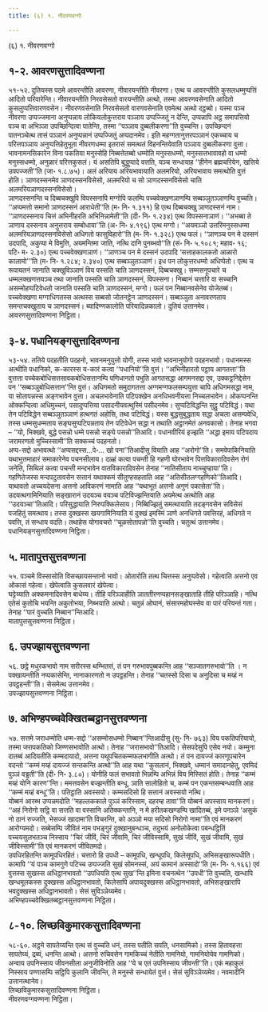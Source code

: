 ```yaml
---
title: (६) १. नीवरणवग्गो

---
```

(६) १. नीवरणवग्गो  


## १-२. आवरणसुत्तादिवण्णना

५१-५२. दुतियस्स पठमे आवरन्तीति आवरणा, नीवारयन्तीति नीवरणा। एत्थ च आवरन्तीति कुसलधम्मुप्पत्तिं आदितो परिवारेन्ति। नीवारयन्तीति निरवसेसतो वारयन्तीति अत्थो, तस्मा आवरणवसेनाति आदितो कुसलुप्पत्तिवारणवसेन। नीवरणवसेनाति निरवसेसतो वारणवसेनाति एवमेत्थ अत्थो दट्ठब्बो। यस्मा पञ्च नीवरणा उप्पज्जमाना अनुप्पन्नाय लोकियलोकुत्तराय पञ्ञाय उप्पज्जितुं न देन्ति, उप्पन्नापि अट्ठ समापत्तियो पञ्च वा अभिञ्ञा उपच्छिन्दित्वा पातेन्ति, तस्मा ‘‘पञ्ञाय दुब्बलीकरणा’’ति वुच्चन्ति। उपच्छिन्दनं पातनञ्चेत्थ तासं पञ्ञानं अनुप्पन्नानं उप्पज्जितुं अप्पदानमेव। इति महग्गतानुत्तरपञ्ञानं एकच्चाय च परित्तपञ्ञाय अनुप्पत्तिहेतुभूता नीवरणधम्मा इतरासं समत्थतं विहनन्तियेवाति पञ्ञाय दुब्बलीकरणा वुत्ता। भावनामनसिकारेन विना पकतिया मनुस्सेहि निब्बत्तेतब्बो धम्मोति मनुस्सधम्मो, मनुस्सत्तभावावहो वा धम्मो मनुस्सधम्मो, अनुळारं परित्तकुसलं। यं असतिपि बुद्धुप्पादे वत्तति, यञ्च सन्धायाह ‘‘हीनेन ब्रह्मचरियेन, खत्तिये उपपज्जती’’ति (जा॰ १.८.७५)। अलं अरियाय अरियभावायाति अलमरियो, अरियभावाय समत्थोति वुत्तं होति। ञाणदस्सनमेव ञाणदस्सनविसेसो, अलमरियो च सो ञाणदस्सनविसेसो चाति अलमरियञाणदस्सनविसेसो।  
ञाणदस्सनन्ति च दिब्बचक्खुपि विपस्सनापि मग्गोपि फलम्पि पच्चवेक्खणञाणम्पि सब्बञ्ञुतञ्ञाणम्पि वुच्चति। ‘‘अप्पमत्तो समानो ञाणदस्सनं आराधेती’’ति (म॰ नि॰ १.३११) हि एत्थ दिब्बचक्खु ञाणदस्सनं नाम। ‘‘ञाणदस्सनाय चित्तं अभिनीहरति अभिनिन्नामेती’’ति (दी॰ नि॰ १.२३४) एत्थ विपस्सनाञाणं। ‘‘अभब्बा ते ञाणाय दस्सनाय अनुत्तराय सम्बोधाया’’ति (अ॰ नि॰ ४.१९६) एत्थ मग्गो। ‘‘अयमञ्ञो उत्तरिमनुस्सधम्मा अलमरियञाणदस्सनविसेसो अधिगतो फासुविहारो’’ति (म॰ नि॰ १.३२८) एत्थ फलं। ‘‘ञाणञ्च पन मे दस्सनं उदपादि, अकुप्पा मे विमुत्ति, अयमन्तिमा जाति, नत्थि दानि पुनब्भवो’’ति (सं॰ नि॰ ५.१०८१; महाव॰ १६; पटि॰ म॰ २.३०) एत्थ पच्चवेक्खणञाणं। ‘‘ञाणञ्च पन मे दस्सनं उदपादि ‘सत्ताहकालकतो आळारो कालामो’’’ति (म॰ नि॰ १.२८४; २.३४०) एत्थ सब्बञ्ञुतञ्ञाणं। इध पन लोकुत्तरधम्मो अधिप्पेतो। एत्थ च रूपायतनं जानाति चक्खुविञ्ञाणं विय पस्सति चाति ञाणदस्सनं, दिब्बचक्खु। सम्मसनूपचारे च धम्मलक्खणत्तयञ्च तथा जानाति पस्सति चाति ञाणदस्सनं, विपस्सना। निब्बानं चत्तारि वा सच्चानि असम्मोहप्पटिवेधतो जानाति पस्सति चाति ञाणदस्सनं, मग्गो। फलं पन निब्बानवसेनेव योजेतब्बं। पच्चवेक्खणा मग्गाधिगतस्स अत्थस्स सब्बसो जोतनट्ठेन ञाणदस्सनं। सब्बञ्ञुता अनावरणताय समन्तचक्खुताय च ञाणदस्सनं। ब्यादिण्णकालोति परियादिन्नकालो। दुतियं उत्तानमेव।  
आवरणसुत्तादिवण्णना निट्ठिता।  


## ३-४. पधानियङ्गसुत्तादिवण्णना

५३-५४. ततिये पदहतीति पदहनो, भावनमनुयुत्तो योगी, तस्स भावो भावनानुयोगो पदहनभावो। पधानमस्स अत्थीति पधानिको, क-कारस्स य-कारं कत्वा ‘‘पधानियो’’ति वुत्तं। ‘‘अभिनीहारतो पट्ठाय आगतत्ता’’ति वुत्तत्ता पच्चेकबोधिसत्तसावकबोधिसत्तानम्पि पणिधानतो पभुति आगतसद्धा आगमनसद्दा एव, उक्कट्ठनिद्देसेन पन ‘‘सब्बञ्ञुबोधिसत्तान’’न्ति वुत्तं। अधिगमतो समुदागतत्ता अग्गमग्गफलसम्पयुत्ता चापि अधिगमसद्धा नाम, या सोतापन्नस्स अङ्गभावेन वुत्ता। अचलभावेनाति पटिपक्खेन अनधिभवनीयत्ता निच्चलभावेन। ओकप्पनन्ति ओक्कन्दित्वा अधिमुच्चनं, पसादुप्पत्तिया पसादनीयवत्थुस्मिं पसीदनमेव। सुप्पटिविद्धन्ति सुट्ठु पटिविद्धं। यथा तेन पटिविद्धेन सब्बञ्ञुतञ्ञाणं हत्थगतं अहोसि, तथा पटिविद्धं। यस्स बुद्धसुबुद्धताय सद्धा अचला असम्पवेधि, तस्स धम्मसुधम्मताय सङ्घसुप्पटिपन्नताय तेन पटिवेधेन सद्धा न तथाति अट्ठानमेतं अनवकासो। तेनाह भगवा – ‘‘यो, भिक्खवे, बुद्धे पसन्नो धम्मे पसन्नो सङ्घे पसन्नो’’तिआदि। पधानवीरियं इज्झति ‘‘अद्धा इमाय पटिपदाय जरामरणतो मुच्चिस्सामी’’ति सक्कच्चं पदहनतो।  
अप्प-सद्दो अभावत्थो ‘‘अप्पसद्दस्स…पे॰… खो पना’’तिआदीसु वियाति आह ‘‘अरोगो’’ति। समवेपाकिनियाति यथाभुत्तमाहारं समाकारेनेव पचनसीलाय। दळ्हं कत्वा पचन्ती हि गहणी घोरभावेन पित्तविकारादिवसेन रोगं जनेति, सिथिलं कत्वा पचन्ती मन्दभावेन वातविकारादिवसेन तेनाह ‘‘नातिसीताय नाच्चुण्हाया’’ति। गहणितेजस्स मन्दपटुतावसेन सत्तानं यथाक्कमं सीतुण्हसहताति आह ‘‘अतिसीतलग्गहणिको’’तिआदि। याथावतो अच्चयदेसना अत्तनो आविकरणं नामाति आह ‘‘यथाभूतं अत्तनो अगुणं पकासेता’’ति। उदयत्थगामिनियाति सङ्खारानं उदयञ्च वयञ्च पटिविज्झन्तियाति अयमेत्थ अत्थोति आह ‘‘उदयञ्चा’’तिआदि। परिसुद्धायाति निरुपक्किलेसाय। निब्बिज्झितुं समत्थायाति तदङ्गवसेन सविसेसं पजहितुं समत्थाय। तस्स दुक्खस्स खयगामिनियाति यं दुक्खं इमस्मिं ञाणे अनधिगते पवत्तिरहं, अधिगते न पवत्ति, तं सन्धाय वदति। तथाहेस योगावचरो ‘‘चूळसोतापन्नो’’ति वुच्चति। चतुत्थं उत्तानमेव।  
पधानियङ्गसुत्तादिवण्णना निट्ठिता।  


## ५. मातापुत्तसुत्तवण्णना

५५. पञ्चमे विस्सासोति विसच्छायसन्तानो भावो। ओतारोति तत्थ चित्तस्स अनुप्पवेसो। गहेत्वाति अत्तनो एव ओकासं गहेत्वा। खेपेत्वाति कुसलवारं खेपेत्वा।  
घट्टेय्याति अक्कमनादिवसेन बाधेय्य। तीहि परिञ्ञाहीति ञाततीरणप्पहानसङ्खाताहि तीहि परिञ्ञाहि। नत्थि एतेसं कुतोचि भयन्ति अकुतोभया, निब्भयाति अत्थो। चतुन्नं ओघानं, संसारमहोघस्सेव वा पारं परियन्तं गता। तेनाह ‘‘पारं वुच्चति निब्बान’’न्तिआदि।  
मातापुत्तसुत्तवण्णना निट्ठिता।  


## ६. उपज्झायसुत्तवण्णना

५६. छट्ठे मधुरकभावो नाम सरीरस्स थम्भितत्तं, तं पन गरुभावपुब्बकन्ति आह ‘‘सञ्जातगरुभावो’’ति । न पक्खायन्तीति नप्पकासेन्ति, नानाकारणतो न उपट्ठहन्ति। तेनाह ‘‘चतस्सो दिसा च अनुदिसा च मय्हं न उपट्ठहन्ती’’ति। सेसमेत्थ उत्तानमेव।  
उपज्झायसुत्तवण्णना निट्ठिता।  


## ७. अभिण्हपच्चवेक्खितब्बट्ठानसुत्तवण्णना

५७. सत्तमे जराधम्मोति धम्म-सद्दो ‘‘असम्मोसधम्मो निब्बान’’न्तिआदीसु (सु॰ नि॰ ७६३) विय पकतिपरियायो, तस्मा जरापकतिको जिण्णसभावोति अत्थो। तेनाह ‘‘जरासभावो’’तिआदि। सेसपदेसुपि एसेव नयो। कम्मुना दातब्बं आदियतीति कम्मदायादो, अत्तना यथूपचितकम्मफलभागीति अत्थो। तं पन दायज्जं कारणूपचारेन वदन्तो ‘‘कम्मं मय्हं दायज्जं सन्तकन्ति अत्थो’’ति आह यथा ‘‘कुसलानं, भिक्खवे, धम्मानं समादानहेतु, एवमिदं पुञ्ञं वड्ढती’’ति (दी॰ नि॰ ३.८०)। योनीहि फलं सभावतो भिन्नम्पि अभिन्नं विय मिस्सितं होति। तेनाह ‘‘कम्मं मय्हं योनि कारण’’न्ति। ममत्तवसेन बज्झन्तीति बन्धू, ञाति सालोहितो च, कम्मं पन एकन्तसम्बन्धवाति आह ‘‘कम्मं मय्हं बन्धू’’ति। पतिट्ठाति अवस्सयो। कम्मसदिसो हि सत्तानं अवस्सयो नत्थि।  
योब्बनं आरब्भ उप्पन्नमदोति ‘‘महल्लककाले पुञ्ञं करिस्साम, दहरम्ह तावा’’ति योब्बनं अपस्साय मानकरणं। ‘‘अहं निरोगो सट्ठि वा सत्तति वा वस्सानि अतिक्कन्तानि, न मे हरीतकखण्डम्पि खादितब्बं, इमे पनञ्ञे ‘असुकं नो ठानं रुज्जति, भेसज्जं खादामा’ति विचरन्ति, को अञ्ञो मया सदिसो निरोगो नामा’’ति एवं मानकरणं आरोग्यमदो। सब्बेसम्पि जीवितं नाम पभङ्गुरं दुक्खानुबन्धञ्च, तदुभयं अनोलोकेत्वा पबन्धट्ठितिं पच्चयसुलभतञ्च निस्साय ‘‘चिरं जीविं, चिरं जीवामि, चिरं जीविस्सामि, सुखं जीविं, सुखं जीवामि, सुखं जीविस्सामी’’ति एवं मानकरणं जीवितमदो।  
उपधिरहितन्ति कामूपधिरहितं। चत्तारो हि उपधी – कामूपधि, खन्धूपधि, किलेसूपधि, अभिसङ्खारूपधीति। कामापि ‘‘यं पञ्च कामगुणे पटिच्च उप्पज्जति सुखं सोमनस्सं, अयं कामानं अस्सादो’’ति (म॰ नि॰ १.१६६) एवं वुत्तस्स सुखस्स अधिट्ठानभावतो ‘‘उपधियति एत्थ सुख’’न्ति इमिना वचनत्थेन ‘‘उपधी’’ति वुच्चति, खन्धापि खन्धमूलकस्स दुक्खस्स अधिट्ठानभावतो, किलेसापि अपायदुक्खस्स अधिट्ठानभावतो, अभिसङ्खारापि भवदुक्खस्स अधिट्ठानभावतो। सेसं सुविञ्ञेय्यमेव।  
अभिण्हपच्चवेक्खितब्बट्ठानसुत्तवण्णना निट्ठिता।  


## ८-१०. लिच्छविकुमारकसुत्तादिवण्णना

५८-६०. अट्ठमे सापतेय्यन्ति एत्थ सं वुच्चति धनं, तस्स पतीति सपति, धनसामिको। तस्स हितावहत्ता सापतेय्यं, द्रब्यं, धनन्ति अत्थो। अत्तनो रुचिवसेन गामकिच्चं नेतीति गामनियो, गामनियोयेव गामणिको।  
अन्वाय उपनिस्साय जीवनसीला अनुजीविनोति आह ‘‘ये च एतं उपनिस्साय जीवन्ती’’ति। एकं महाकुलं निस्साय पण्णासम्पि सट्ठिपि कुलानि जीवन्ति, ते मनुस्से सन्धायेतं वुत्तं। सेसं सुविञ्ञेय्यमेव। नवमादीनि उत्तानत्थानेव।  
लिच्छविकुमारकसुत्तादिवण्णना निट्ठिता।  
नीवरणवग्गवण्णना निट्ठिता।  